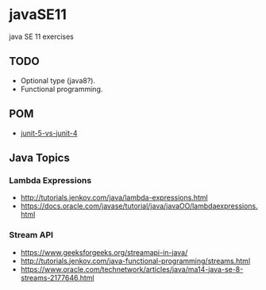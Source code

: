 # javaSE11
java SE 11 exercises

## TODO

* Optional type (java8?).
* Functional programming.

## POM

* [junit-5-vs-junit-4](https://howtodoinjava.com/junit5/junit-5-vs-junit-4/)

## Java Topics

### Lambda Expressions 
* http://tutorials.jenkov.com/java/lambda-expressions.html
* https://docs.oracle.com/javase/tutorial/java/javaOO/lambdaexpressions.html  

### Stream API
* https://www.geeksforgeeks.org/streamapi-in-java/  
* http://tutorials.jenkov.com/java-functional-programming/streams.html
* https://www.oracle.com/technetwork/articles/java/ma14-java-se-8-streams-2177646.html
